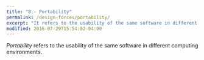 ```yaml
---
title: "8.- Portability"
permalink: /design-forces/portability/
excerpt: "It refers to the usability of the same software in different environments."
modified: 2016-07-29T15:54:02-04:00
---
```


_Portability_  refers to the usability of the same software in different computing environments.
